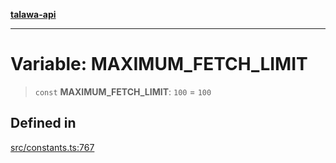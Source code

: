 [**talawa-api**](../../README.md)

***

# Variable: MAXIMUM\_FETCH\_LIMIT

> `const` **MAXIMUM\_FETCH\_LIMIT**: `100` = `100`

## Defined in

[src/constants.ts:767](https://github.com/Suyash878/talawa-api/blob/b5a9d8b4a1ea678a3d6f5b710b3721f91a3052fc/src/constants.ts#L767)
